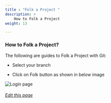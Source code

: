 ```yaml
---
title : "Folk a Project "
description: >
    How to Folk a Project
weight: 13

---
```

###  How to Folk a Project?

The following are guides to Folk a Project with Git:


* Select your branch 

* Click on Folk button as shown in below image

![Login page](/images/documentation/folk.PNG)

###### [Edit this page](https://git.navylinux.org/website/navylinux-org/-/blob/main/content/wiki/developer-guide/folk-project.md)